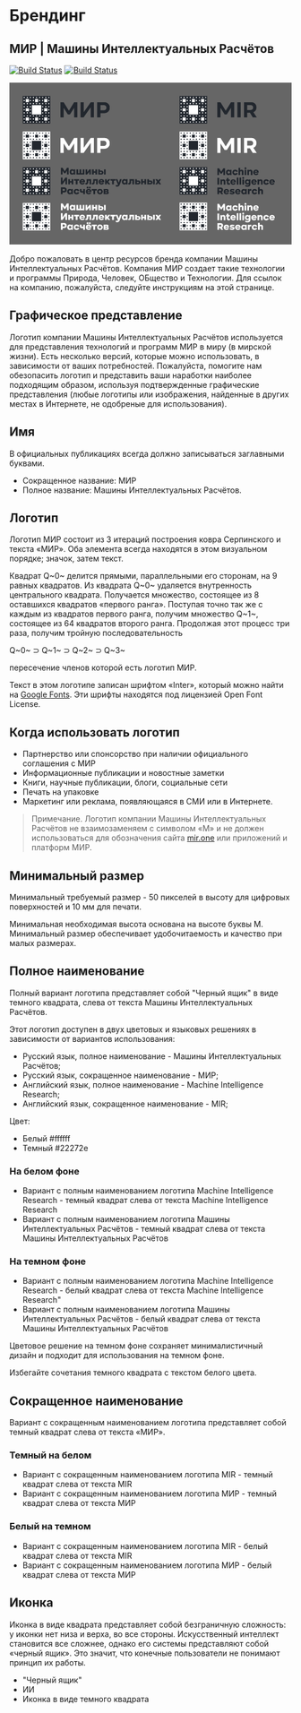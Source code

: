 # Брендинг 
## МИР | Машины Интеллектуальных Расчётов

[![Build Status](https://img.shields.io/badge/mir.one-platform-black)](https://img.shields.io/badge/mir.one-platform-black) 
[![Build Status](https://img.shields.io/badge/mir.brand.asset-0.0.1-blue)](https://img.shields.io/badge/mir.brand.asset-0.0.1-blue) 

![Общий вид](main.png)

Добро пожаловать в центр ресурсов бренда компании Машины Интеллектуальных Расчётов. Компания МИР создает такие технологии и программы Природа, Человек, ОБщество и Технологии. Для ссылок на компанию, пожалуйста, следуйте инструкциям на этой странице. 

## Графическое представление
Логотип компании Машины Интеллектуальных Расчётов используется для представления технологий и программ МИР в миру (в мирской жизни). Есть несколько версий, которые можно использовать, в зависимости от ваших потребностей. Пожалуйста, помогите нам обезопасить логотип и представить ваши наработки наиболее подходящим образом, используя подтвержденные графические представления (любые логотипы или изображения, найденные в других местах в Интернете, не одобреные для использования).

## Имя

В официальных публикациях всегда должно записываться заглавными буквами. 
- Сокращенное название: МИР
- Полное название: Машины Интеллектуальных Расчётов.

## Логотип

Логотип МИР состоит из 3 итераций построения ковра Серпинского и текста «МИР». Оба элемента всегда находятся в этом визуальном порядке; значок, затем текст.

Квадрат Q~0~ делится прямыми, параллельными его сторонам, на 9 равных квадратов. Из квадрата Q~0~ удаляется внутренность центрального квадрата. Получается множество, состоящее из 8 оставшихся квадратов «первого ранга». Поступая точно так же с каждым из квадратов первого ранга, получим множество Q~1~, состоящее из 64 квадратов второго ранга. Продолжая этот процесс три раза, получим тройную последовательность 

Q~0~ ⊃ Q~1~ ⊃ Q~2~ ⊃ Q~3~

пересечение членов которой есть логотип МИР.

Текст в этом логотипе записан шрифтом «Inter», который можно найти на [Google Fonts](https://fonts.google.com/specimen/Inter). Эти шрифты находятся под лицензией Open Font License.

## Когда использовать логотип

* Партнерство или спонсорство при наличии официального соглашения с МИР
* Информационные публикации и новостные заметки
* Книги, научные публикации, блоги, социальные сети
* Печать на упаковке
* Маркетинг или реклама, появляющаяся в СМИ или в Интернете.

> Примечание. Логотип компании Машины Интеллектуальных Расчётов не взаимозаменяем с символом «М» и не должен использоваться для обозначения сайта  [mir.one](mir.one) или приложений и платформ МИР.

## Минимальный размер

Минимальный требуемый размер - 50 пикселей в высоту для цифровых поверхностей и 10 мм для печати.

Минимальная необходимая высота основана на высоте буквы М. Минимальный размер обеспечивает удобочитаемость и качество при малых размерах. 

## Полное наименование

Полный вариант логотипа представляет собой "Черный ящик" в виде темного квадрата, слева от текста Машины Интеллектуальных Расчётов.

Этот логотип доступен в двух цветовых и языковых решениях в зависимости от вариантов использования:

* Русский язык, полное наименование - Машины Интеллектуальных Расчётов;
* Русский язык, сокращенное наименование - МИР;
* Английский язык, полное наименование - Machine Intelligence Research;
* Английский язык, сокращенное наименование - MIR;

Цвет:
* Белый #ffffff
* Темный #22272e

### На белом фоне

* Вариант с полным наименованием логотипа Machine Intelligence Research - темный квадрат слева от текста Machine Intelligence Research
* Вариант с полным наименованием логотипа Машины Интеллектуальных Расчётов - темный квадрат слева от текста Машины Интеллектуальных Расчётов

### На темном фоне

* Вариант с полным наименованием логотипа Machine Intelligence Research - белый квадрат слева от текста Machine Intelligence Research"
* Вариант с полным наименованием логотипа Машины Интеллектуальных Расчётов - белый квадрат слева от текста Машины Интеллектуальных Расчётов

Цветовое решение на темном фоне сохраняет минималистичный дизайн и подходит для использования на темном фоне.

Избегайте сочетания темного квадрата с текстом белого цвета.

## Сокращенное наименование

Вариант с сокращенным наименованием логотипа представляет собой темный квадрат слева от текста «МИР».

### Темный на белом

* Вариант с сокращенным наименованием логотипа MIR - темный квадрат слева от текста MIR
* Вариант с сокращенным наименованием логотипа МИР - темный квадрат слева от текста МИР

### Белый на темном

* Вариант с сокращенным наименованием логотипа MIR - белый квадрат слева от текста MIR
* Вариант с сокращенным наименованием логотипа МИР - белый квадрат слева от текста МИР

## Иконка

Иконка в виде квадрата представляет собой безграничную сложность: у иконки нет низа и верха, во все стороны. Искусственный интеллект становится все сложнее, однако его системы представляют собой «черный ящик». Это значит, что конечные пользователи не понимают принцип их работы.

* "Черный ящик"
* ИИ
* Иконка в виде темного квадрата